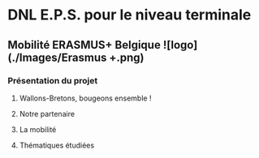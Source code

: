 # DNL E.P.S. pour le niveau terminale
## Mobilité ERASMUS+ Belgique ![logo](./Images/Erasmus +.png)
### Présentation du projet
1. Wallons-Bretons, bougeons ensemble !
   
3. Notre partenaire
4. La mobilité
5. Thématiques étudiées



